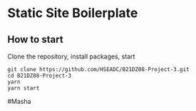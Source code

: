# Static Site Boilerplate

## How to start

Clone the repository, install packages, start

```
git clone https://github.com/HSEADC/B21DZ08-Project-3.git
cd B21DZ08-Project-3
yarn
yarn start
```

#Masha
